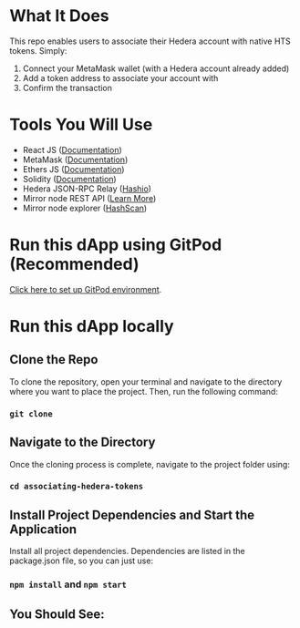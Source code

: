 # What It Does
This repo enables users to associate their Hedera account with native HTS tokens. Simply:
1. Connect your MetaMask wallet (with a Hedera account already added)
2. Add a token address to associate your account with
3. Confirm the transaction

# Tools You Will Use
- React JS ([Documentation](https://react.dev/))
- MetaMask ([Documentation](https://docs.metamask.io/wallet/))
- Ethers JS ([Documentation](https://docs.ethers.org/v6/))
- Solidity ([Documentation](https://docs.soliditylang.org/en/v0.8.19/))
- Hedera JSON-RPC Relay ([Hashio](https://swirldslabs.com/hashio/))
- Mirror node REST API ([Learn More](https://hedera.com/blog/how-to-look-up-transaction-history-on-hedera-using-mirror-nodes-back-to-the-basics))
- Mirror node explorer ([HashScan](https://hashscan.io/testnet))

# Run this dApp using GitPod (Recommended)

[Click here to set up GitPod environment](https://gitpod.io#https://github.com/).

# Run this dApp locally
## Clone the Repo
To clone the repository, open your terminal and navigate to the directory where you want to place the project. Then, run the following command:
### `git clone `

## Navigate to the Directory
Once the cloning process is complete, navigate to the project folder using:
### `cd associating-hedera-tokens`

## Install Project Dependencies and Start the Application
Install all project dependencies. Dependencies are listed in the package.json file, so you can just use:
### `npm install` and `npm start`

## You Should See:
